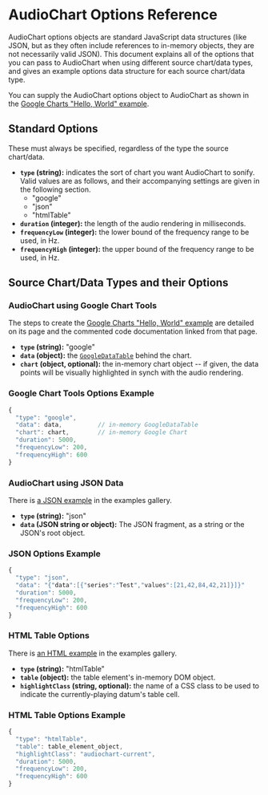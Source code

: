 AudioChart Options Reference
=============================

AudioChart options objects are standard JavaScript data structures (like JSON, but as they often include references to in-memory objects, they are not necessarily valid JSON).  This document explains all of the options that you can pass to AudioChart when using different source chart/data types, and gives an example options data structure for each source chart/data type.

You can supply the AudioChart options object to AudioChart as shown in the [Google Charts "Hello, World" example](http://matatk.agrip.org.uk/audiochart/examples/hello/).

Standard Options
-----------------

These must always be specified, regardless of the type the source chart/data.

 * **`type` (string):** indicates the sort of chart you want AudioChart to sonify.  Valid values are as follows, and their accompanying settings are given in the following section.
   - "google"
   - "json"
   - "htmlTable"
 * **`duration` (integer):** the length of the audio rendering in milliseconds.
 * **`frequencyLow` (integer):** the lower bound of the frequency range to be used, in Hz.
 * **`frequencyHigh` (integer):** the upper bound of the frequency range to be used, in Hz.

Source Chart/Data Types and their Options
------------------------------------------

### AudioChart using Google Chart Tools

The steps to create the [Google Charts "Hello, World" example](http://matatk.agrip.org.uk/audiochart/examples/hello/) are detailed on its page and the commented code documentation linked from that page.

 * **`type` (string):** "google"
 * **`data` (object):** the [`GoogleDataTable`](https://developers.google.com/chart/interactive/docs/reference#DataTable) behind the chart.
 * **`chart` (object, optional):** the in-memory chart object -- if given, the data points will be visually highlighted in synch with the audio rendering.

### Google Chart Tools Options Example

```javascript
{
  "type": "google",
  "data": data,          // in-memory GoogleDataTable
  "chart": chart,        // in-memory Google Chart
  "duration": 5000,
  "frequencyLow": 200,
  "frequencyHigh": 600
}
```

### AudioChart using JSON Data

There is [a JSON example](http://matatk.agrip.org.uk/audiochart/examples/gallery/#json) in the examples gallery.

 * **`type` (string):** "json"
 * **`data` (JSON string or object):** The JSON fragment, as a string or the JSON's root object.

### JSON Options Example

```javascript
{
  "type": "json",
  "data": "{"data":[{"series":"Test","values":[21,42,84,42,21]}]}"
  "duration": 5000,
  "frequencyLow": 200,
  "frequencyHigh": 600
}
```

### HTML Table Options

There is [an HTML example](http://matatk.agrip.org.uk/audiochart/examples/gallery/#table) in the examples gallery.

 * **`type` (string):** "htmlTable"
 * **`table` (object):** the table element's in-memory DOM object.
 * **`highlightClass` (string, optional):** the name of a CSS class to be used to indicate the currently-playing datum's table cell.

### HTML Table Options Example

```javascript
{
  "type": "htmlTable",
  "table": table_element_object,
  "highlightClass": "audiochart-current",
  "duration": 5000,
  "frequencyLow": 200,
  "frequencyHigh": 600
}
```
